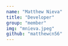 ```yaml
---
name: "Matthew Nieva"
title: "Developer"
group: "member"
img: "mnieva.jpeg"
github: "matthewcn56"
---
```

